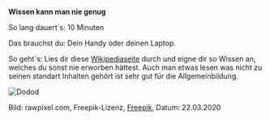 **Wissen kann man nie genug**

So lang dauert´s: 10 Minuten

Das brauchst du: Dein Handy oder deinen Laptop.

So geht´s: Lies dir diese [Wikipediaseite](https://de.wikipedia.org/wiki/Liste_ausgestorbener_Tiere_und_Pflanzen) durch und eigne dir so Wissen an, welches du sonst nie erworben hättest. Auch man etwas lesen was nicht zu seinen standart Inhalten gehört ist sehr gut für die Allgemeinbildung.

![Dodod](https://image.freepik.com/vektoren-kostenlos/vintage-illustrationen-von-dodovintage_53876-62136.jpg)

Bild: rawpixel.com, Freepik-Lizenz, [Freepik](https://de.freepik.com/vektoren-kostenlos/vintage-illustrationen-von-dodovintage_3448789.htm#page=1&query=dodo&position=0), Datum: 22.03.2020

